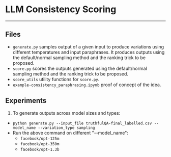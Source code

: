 # LLM Consistency Scoring

***

## Files
- `generate.py` samples output of a given input to produce variations using different temperatures and input paraphrases. It produces outputs using the default/normal sampling method and the ranking trick to be proposed.
- `score.py` scores the outputs generated using the default/normal sampling method and the ranking trick to be proposed.
- `score_utils` utility functions for `score.py`.
- `example-consistency_paraphrasing.ipynb` proof of concept of the idea.

## Experiments
1. To generate outputs across model sizes and types:
  - `python generate.py --input_file truthfulQA-final_labelled.csv --model_name --variation_type sampling`
  - Run the above command on different "--model_name":
    - `facebook/opt-125m`
    - `facebook/opt-350m`
    - `facebook/opt-1.3b` 
